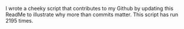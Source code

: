I wrote a cheeky script that contributes to my Github by updating this ReadMe to illustrate why more than commits matter. This script has run 2195 times.
